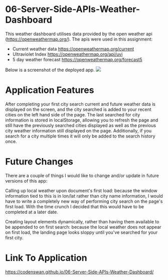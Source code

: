 # 06-Server-Side-APIs-Weather-Dashboard

This weather dashboard utilises data provided by the open weather api (https://openweathermap.org/). The apis were used in this assignment:
  - Current weather data https://openweathermap.org/current
  - Ultraviolet Index https://openweathermap.org/api/uvi
  - 5 day weather forecast https://openweathermap.org/forecast5
  
Below is a screenshot of the deployed app.
![](06-Server-Side-APIs-Weather-Dashboard/Assets/Screen%20Shot%202020-06-30%20at%202.10.47%20pm.png)
  
# Application Features
After completing your first city search current and future weather data is displayed on the screen, and the city searched is added to your recent cities on the left hand side of the page. The last searched for city information is stored in localStorage, allowing you to refresh the page and still have the previously searched cities displayed as well as the previous city weather information still displayed on the page. Additionally, if you search for a city multiple times it will only be added to the search history once.

# Future Changes
There are a couple of things I would like to change and/or update in future versions of this app:

Calling up local weather upon document's first load: because the window information tied to this is in lon/lat rather than city name information, I would have to write a completely new way of performing city search on the page's first load. With the time crunch I decided that this would have to be completed at a later date.

Creating layout elements dynamically, rather than having them available to be appended to on first search: because the local weather does not appear on first load, the landing page looks sloppy until you've searched for your first city.

# Link To Application
https://codenswan.github.io/06-Server-Side-APIs-Weather-Dashboard/
